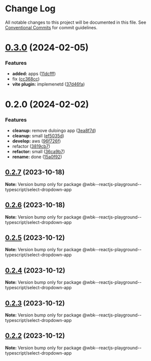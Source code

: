 # Change Log

All notable changes to this project will be documented in this file.
See [Conventional Commits](https://conventionalcommits.org) for commit guidelines.

# [0.3.0](https://github.com/paulAlexSerban/wbk--reactjs-playground--typescript/compare/@wbk--reactjs-playground--typescript/select-dropdown-app@0.2.0...@wbk--reactjs-playground--typescript/select-dropdown-app@0.3.0) (2024-02-05)

### Features

-   **added:** apps ([11dcfff](https://github.com/paulAlexSerban/wbk--reactjs-playground--typescript/commit/11dcfffcaab37b030fe7a13b728a76141978fa40))
-   fix ([cc368cc](https://github.com/paulAlexSerban/wbk--reactjs-playground--typescript/commit/cc368cc5b544cbb8c155359397154df97c467241))
-   **vite plugin:** implemenetd ([37d46fa](https://github.com/paulAlexSerban/wbk--reactjs-playground--typescript/commit/37d46fa94fb78ec7126690f942429a51d9ed511e))

# 0.2.0 (2024-02-02)

### Features

-   **cleanup:** remove duloingo app ([3ea8f7d](https://github.com/paulAlexSerban/wbk--reactjs-playground--typescript/commit/3ea8f7d47da9759c9ea8f62599a8aa4250b38c3c))
-   **cleanup:** small ([ef5035d](https://github.com/paulAlexSerban/wbk--reactjs-playground--typescript/commit/ef5035dd88231efce920b3a5ed7e94acaaa02811))
-   **develop:** aws ([96f726f](https://github.com/paulAlexSerban/wbk--reactjs-playground--typescript/commit/96f726f064733ad5ee05405640fc2b69ff8c6f8f))
-   refactor ([3819cb7](https://github.com/paulAlexSerban/wbk--reactjs-playground--typescript/commit/3819cb7dabfd32836e6acd0d5a8089b467ea5985))
-   **refactor:** small ([36ca9b7](https://github.com/paulAlexSerban/wbk--reactjs-playground--typescript/commit/36ca9b7dfff9673b918f52a9f80790f6d27cf44d))
-   **rename:** done ([15a0f92](https://github.com/paulAlexSerban/wbk--reactjs-playground--typescript/commit/15a0f92f47690da6021269d43d7489cb72cdc514))

## [0.2.7](https://github.com/paulAlexSerban/wbk--reactjs-playground--typescript/compare/@wbk--reactjs-playground--typescript/select-dropdown-app@0.2.6...@wbk--reactjs-playground--typescript/select-dropdown-app@0.2.7) (2023-10-18)

**Note:** Version bump only for package @wbk--reactjs-playground--typescript/select-dropdown-app

## [0.2.6](https://github.com/paulAlexSerban/wbk--reactjs-playground--typescript/compare/@wbk--reactjs-playground--typescript/select-dropdown-app@0.2.5...@wbk--reactjs-playground--typescript/select-dropdown-app@0.2.6) (2023-10-18)

**Note:** Version bump only for package @wbk--reactjs-playground--typescript/select-dropdown-app

## [0.2.5](https://github.com/paulAlexSerban/wbk--reactjs-playground--typescript/compare/@wbk--reactjs-playground--typescript/select-dropdown-app@0.2.4...@wbk--reactjs-playground--typescript/select-dropdown-app@0.2.5) (2023-10-12)

**Note:** Version bump only for package @wbk--reactjs-playground--typescript/select-dropdown-app

## [0.2.4](https://github.com/paulAlexSerban/wbk--reactjs-playground--typescript/compare/@wbk--reactjs-playground--typescript/select-dropdown-app@0.2.3...@wbk--reactjs-playground--typescript/select-dropdown-app@0.2.4) (2023-10-12)

**Note:** Version bump only for package @wbk--reactjs-playground--typescript/select-dropdown-app

## [0.2.3](https://github.com/paulAlexSerban/wbk--reactjs-playground--typescript/compare/@wbk--reactjs-playground--typescript/select-dropdown-app@0.2.2...@wbk--reactjs-playground--typescript/select-dropdown-app@0.2.3) (2023-10-12)

**Note:** Version bump only for package @wbk--reactjs-playground--typescript/select-dropdown-app

## [0.2.2](https://github.com/paulAlexSerban/wbk--reactjs-playground--typescript/compare/@wbk--reactjs-playground--typescript/select-dropdown-app@0.2.1...@wbk--reactjs-playground--typescript/select-dropdown-app@0.2.2) (2023-10-12)

**Note:** Version bump only for package @wbk--reactjs-playground--typescript/select-dropdown-app
